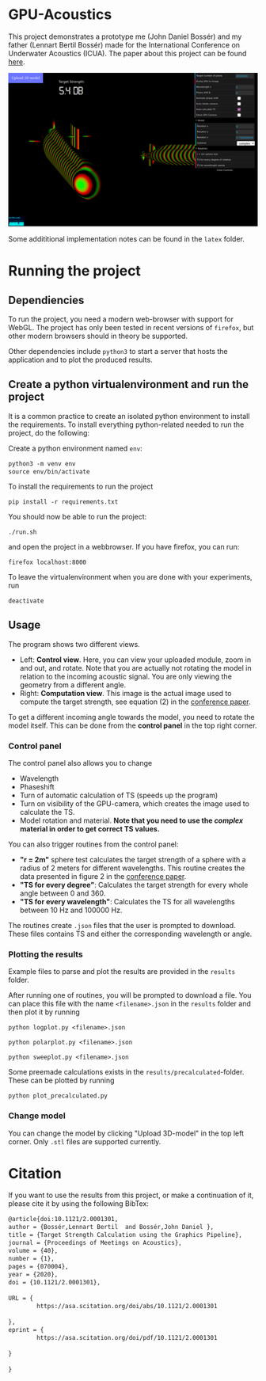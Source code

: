 
# GPU-Acoustics

This project demonstrates a prototype me (John Daniel Bossér) and my 
father (Lennart Bertil Bossér) made for the International Conference on
Underwater Acoustics (ICUA). The paper about this project can be found 
[here](https://asa.scitation.org/doi/abs/10.1121/2.0001301). 

![Demo image](https://github.com/jdbosser/GPU-Acoustics/raw/master/images/demo.png)

Some addititional implementation notes can be found in the `latex` folder. 

# Running the project

## Dependiencies 

To run the project, you need a modern web-browser with support for WebGL. 
The project has only been tested in recent versions of `firefox`, but
other modern browsers should in theory be supported. 

Other dependencies include `python3` to start a server that hosts the 
application and to plot the produced results. 


## Create a python virtualenvironment and run the project

It is a common practice to create an isolated python environment to install the 
requirements. To install everything python-related needed to run the project, 
do the following:

Create a python environment named `env`:
```
python3 -m venv env
source env/bin/activate
```
To install the requirements to run the project
```
pip install -r requirements.txt
```

You should now be able to run the project:
```
./run.sh
```
and open the project in a webbrowser. If you have firefox, you can run:
```
firefox localhost:8000
```

To leave the virtualenvironment when you are done with your experiments, run
```
deactivate
```

## Usage

The program shows two different views. 
+ Left: **Control view**. Here, you can view your uploaded module, zoom in and out, and rotate. Note that you are actually not rotating the model in relation to the incoming acoustic signal. You are only viewing the geometry from a different angle. 
+ Right: **Computation view**. This image is the actual image used to compute the target strength, see equation (2) in the [conference paper](https://asa.scitation.org/doi/abs/10.1121/2.0001301).

To get a different incoming angle towards the model, you need to rotate the model itself. This can be done from the **control panel** in the top right corner. 

### Control panel

The control panel also allows you to change
+ Wavelength
+ Phaseshift
+ Turn of automatic calculation of TS (speeds up the program)
+ Turn on visibility of the GPU-camera, which creates the image used to calculate the TS. 
+ Model rotation and material. **Note that you need to use the *complex* material in order to get correct TS values.**

You can also trigger routines from the control panel:
+ **"r = 2m"** sphere test calculates the target strength of a sphere with a radius of 2 meters for different wavelengths. This routine creates the data presented in figure 2 in the [conference paper](https://asa.scitation.org/doi/abs/10.1121/2.0001301).
+ **"TS for every degree"**: Calculates the target strength for every whole angle between 0 and 360. 
+ **"TS for every wavelength"**: Calculates the TS for all wavelengths between 10 Hz and 100000 Hz.

The routines create `.json` files that the user is prompted to download. These 
files contains TS and either the corresponding wavelength or angle. 

### Plotting the results

Example files to parse and plot the results are provided in the `results` folder. 

After running one of routines, you will be prompted to download a file. 
You can place this file with the name `<filename>.json` in the `results` folder
and then plot it by running 
```
python logplot.py <filename>.json 
```
```
python polarplot.py <filename>.json 
```
```
python sweeplot.py <filename>.json 
```

Some preemade calculations exists in the `results/precalculated`-folder. These
can be plotted by running 
```
python plot_precalculated.py
```

### Change model

You can change the model by clicking "Upload 3D-model" in the top left corner. Only `.stl` files are supported currently. 

# Citation

If you want to use the results from this project, or make a continuation of 
it, please cite it by using the following BibTex:
```
@article{doi:10.1121/2.0001301,
author = {Bossér,Lennart Bertil  and Bossér,John Daniel },
title = {Target Strength Calculation using the Graphics Pipeline},
journal = {Proceedings of Meetings on Acoustics},
volume = {40},
number = {1},
pages = {070004},
year = {2020},
doi = {10.1121/2.0001301},

URL = { 
        https://asa.scitation.org/doi/abs/10.1121/2.0001301
    
},
eprint = { 
        https://asa.scitation.org/doi/pdf/10.1121/2.0001301
    
}

}
```


